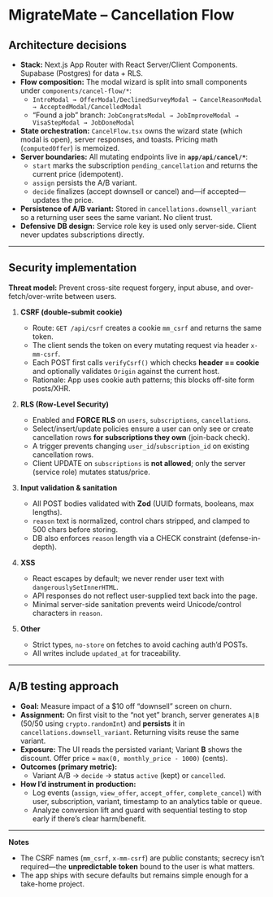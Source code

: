# MigrateMate – Cancellation Flow 

## Architecture decisions
- **Stack:** Next.js App Router with React Server/Client Components. Supabase (Postgres) for data + RLS.  
- **Flow composition:** The modal wizard is split into small components under `components/cancel-flow/*`:
  - `IntroModal → OfferModal/DeclinedSurveyModal → CancelReasonModal → AcceptedModal/CancelledModal`
  - “Found a job” branch: `JobCongratsModal → JobImproveModal → VisaStepModal → JobDoneModal`
- **State orchestration:** `CancelFlow.tsx` owns the wizard state (which modal is open), server responses, and toasts. Pricing math (`computedOffer`) is memoized.
- **Server boundaries:** All mutating endpoints live in **`app/api/cancel/*`**:
  - `start` marks the subscription `pending_cancellation` and returns the current price (idempotent).
  - `assign` persists the A/B variant.
  - `decide` finalizes (accept downsell or cancel) and—if accepted—updates the price.
- **Persistence of A/B variant:** Stored in `cancellations.downsell_variant` so a returning user sees the same variant. No client trust.
- **Defensive DB design:** Service role key is used only server-side. Client never updates subscriptions directly.

---

## Security implementation
**Threat model:** Prevent cross-site request forgery, input abuse, and over-fetch/over-write between users.

1. **CSRF (double-submit cookie)**
   - Route: `GET /api/csrf` creates a cookie `mm_csrf` and returns the same token.
   - The client sends the token on every mutating request via header `x-mm-csrf`.
   - Each POST first calls `verifyCsrf()` which checks **header == cookie** and optionally validates `Origin` against the current host.
   - Rationale: App uses cookie auth patterns; this blocks off-site form posts/XHR.

2. **RLS (Row-Level Security)**
   - Enabled and **FORCE RLS** on `users`, `subscriptions`, `cancellations`.
   - Select/insert/update policies ensure a user can only see or create cancellation rows **for subscriptions they own** (join-back check).
   - A trigger prevents changing `user_id`/`subscription_id` on existing cancellation rows.
   - Client UPDATE on `subscriptions` is **not allowed**; only the server (service role) mutates status/price.

3. **Input validation & sanitation**
   - All POST bodies validated with **Zod** (UUID formats, booleans, max lengths).
   - `reason` text is normalized, control chars stripped, and clamped to 500 chars before storing.
   - DB also enforces `reason` length via a CHECK constraint (defense-in-depth).

4. **XSS**
   - React escapes by default; we never render user text with `dangerouslySetInnerHTML`.
   - API responses do not reflect user-supplied text back into the page.
   - Minimal server-side sanitation prevents weird Unicode/control characters in `reason`.

5. **Other**
   - Strict types, `no-store` on fetches to avoid caching auth’d POSTs.
   - All writes include `updated_at` for traceability.

---

## A/B testing approach
- **Goal:** Measure impact of a $10 off “downsell” screen on churn.
- **Assignment:** On first visit to the “not yet” branch, server generates `A|B` (50/50 using `crypto.randomInt`) and **persists** it in `cancellations.downsell_variant`. Returning visits reuse the same variant.
- **Exposure:** The UI reads the persisted variant; Variant **B** shows the discount. Offer price = `max(0, monthly_price - 1000)` (cents).
- **Outcomes (primary metric):**
  - Variant A/B → `decide` → status `active` (kept) or `cancelled`.
- **How I’d instrument in production:**
  - Log events (`assign`, `view_offer`, `accept_offer`, `complete_cancel`) with user, subscription, variant, timestamp to an analytics table or queue.
  - Analyze conversion lift and guard with sequential testing to stop early if there’s clear harm/benefit.

---

**Notes**
- The CSRF names (`mm_csrf`, `x-mm-csrf`) are public constants; secrecy isn’t required—the **unpredictable token** bound to the user is what matters.  
- The app ships with secure defaults but remains simple enough for a take-home project.

